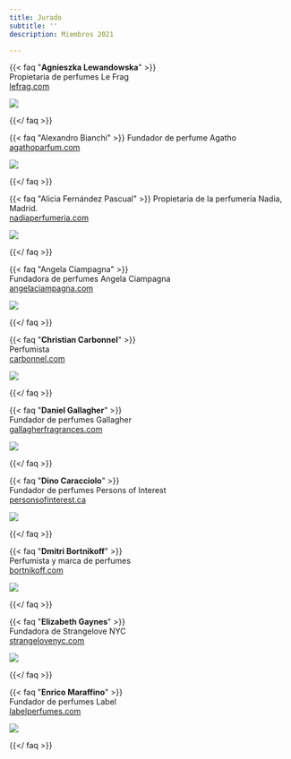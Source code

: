 ```yaml
---
title: Jurado
subtitle: ''
description: Miembros 2021

---
```

{{< faq "**Agnieszka Lewandowska**" >}}  
Propietaria de perfumes Le Frag  
[lefrag.com](http://lefrag.com/)

![](/images/1.jpg)

{{</ faq >}}

{{< faq "Alexandro Bianchi" >}}
Fundador de perfume Agatho  
[agathoparfum.com](http://agathoparfum.com/ "http://agathoparfum.com/")

![](/images/2.jpg)

{{</ faq >}}

{{< faq "Alicia Fernández Pascual" >}}
Propietaria de la perfumería Nadia, Madrid.  
[nadiaperfumeria.com](http://nadiaperfumeria.com/ "nadiaperfumeria.com")

![](/images/3.jpg)

{{</ faq >}}

{{< faq "Angela Ciampagna" >}}  
Fundadora de perfumes Angela Ciampagna  
[angelaciampagna.com](http://angelaciampagna.com/)

![](/images/4.jpg)

{{</ faq >}}

{{< faq "**Christian Carbonnel**" >}}  
Perfumista  
[carbonnel.com](carbonel.com)

[![](/images/5.jpg)]()

{{</ faq >}}

{{< faq "**Daniel Gallagher**" >}}  
Fundador de perfumes Gallagher   
[gallagherfragrances.com](http://gallagherfragrances.com/ "gallagherfragrances.com")

![](/images/6.jpg)

 {{</ faq >}}

{{< faq "**Dino Caracciolo**" >}}   
Fundador de perfumes Persons of Interest   
[personsofinterest.ca](http://personsofinterest.ca/)

![](/images/7.jpg)

{{</ faq >}}

{{< faq "**Dmitri Bortnikoff**" >}}  
Perfumista y marca de perfumes   
[bortnikoff.com](http://bortnikoff.com/)

![](/images/8.jpg)

 {{</ faq >}}

{{< faq "**Elizabeth Gaynes**" >}}  
Fundadora de Strangelove NYC   
[strangelovenyc.com](https://strangelovenyc.com/)

![](/images/9.jpg)

 {{</ faq >}}

{{< faq "**Enrico Maraffino**" >}}  
Fundador de perfumes Label   
[labelperfumes.com](https://www.labelperfumes.com/)

![](/images/10.jpg)

 {{</ faq >}}